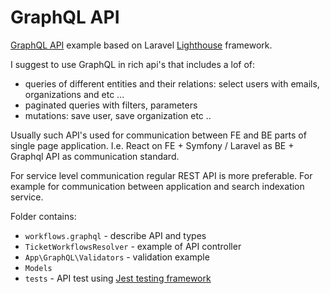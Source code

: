 # GraphQL API

[GraphQL API](https://graphql.org/) example based on Laravel [Lighthouse](https://lighthouse-php.com/) framework.

I suggest to use GraphQL in rich api's that includes a lof of:
- queries of different entities and their relations: select users with emails, organizations and etc ...
- paginated queries with filters, parameters
- mutations: save user, save organization etc ..

Usually such API's used for communication between FE and BE parts of single page application. I.e. React on FE + Symfony / Laravel as BE + Graphql API as communication standard.

For service level communication regular REST API is more preferable. For example for communication between application and search indexation service.

Folder contains:
- `workflows.graphql` - describe API and types
- `TicketWorkflowsResolver` - example of API controller
- `App\GraphQL\Validators` - validation example
- `Models`
- `tests` - API test using [Jest testing framework](https://jestjs.io/)